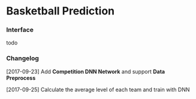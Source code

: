 # Basketball Prediction

### Interface
todo

### Changelog
[2017-09-23] Add **Competition DNN Network** and support **Data Preprocess**

[2017-09-25] Calculate the average level of each team and train with DNN
